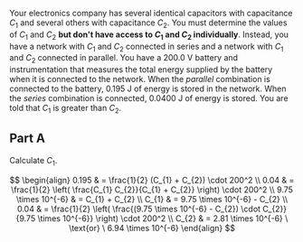 Your electronics company has several identical capacitors with capacitance $C_1$ and several others with capacitance $C_2$. You must determine the values of $C_1$ and $C_2$ **but don't have access to $C_1$ and $C_2$ individually**. Instead, you have a network with $C_1$ and $C_2$ connected in series and a network with $C_1$ and $C_2$ connected in parallel. You have a $200.0 \ \mathrm{V}$ battery and instrumentation that measures the total energy supplied by the battery when it is connected to the network. When the *parallel* combination is connected to the battery, $0.195 \ \mathrm{J}$ of energy is stored in the network. When the *series* combination is connected, $0.0400 \ \mathrm{J}$ of energy is stored. You are told that $C_1$ is greater than $C_2$.

## Part A

Calculate $C_{1}$.

$$
\begin{align}
0.195  & = \frac{1}{2} (C_{1} + C_{2}) \cdot 200^2 \\
0.04  & = \frac{1}{2} \left( \frac{C_{1} C_{2}}{C_{1} + C_{2}} \right) \cdot 200^2  \\
9.75 \times 10^{-6} & = C_{1} + C_{2} \\
C_{1} & = 9.75 \times 10^{-6} - C_{2} \\
0.04  & = \frac{1}{2} \left( \frac{(9.75 \times 10^{-6} - C_{2}) \cdot C_{2}}{9.75 \times 10^{-6}} \right) \cdot 200^2  \\
C_{2}  & = 2.81 \times 10^{-6} \ \text{or} \ 6.94 \times 10^{-6}
\end{align}
$$
